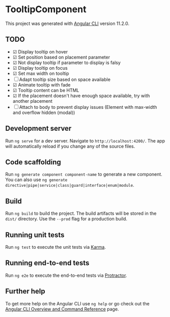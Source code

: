 # TooltipComponent

This project was generated with [Angular CLI](https://github.com/angular/angular-cli) version 11.2.0.

## TODO

- &#9745; Display tooltip on hover
- &#9745; Set position based on placement parameter
- &#9745; Not display tooltip if parameter to display is falsy
- &#9745; Display tooltip on focus
- &#9745; Set max width on tooltip
- &#9744; Adapt tooltip size based on space available
- &#9745; Animate tooltip with fade
- &#9745; Tooltip content can be HTML
- &#9745; If the placement doesn't have enough space available, try with another placement
- &#9744; Attach to body to prevent display issues (Element with max-width and overflow hidden (modal))

## Development server

Run `ng serve` for a dev server. Navigate to `http://localhost:4200/`. The app will automatically reload if you change any of the source files.

## Code scaffolding

Run `ng generate component component-name` to generate a new component. You can also use `ng generate directive|pipe|service|class|guard|interface|enum|module`.

## Build

Run `ng build` to build the project. The build artifacts will be stored in the `dist/` directory. Use the `--prod` flag for a production build.

## Running unit tests

Run `ng test` to execute the unit tests via [Karma](https://karma-runner.github.io).

## Running end-to-end tests

Run `ng e2e` to execute the end-to-end tests via [Protractor](http://www.protractortest.org/).

## Further help

To get more help on the Angular CLI use `ng help` or go check out the [Angular CLI Overview and Command Reference](https://angular.io/cli) page.
